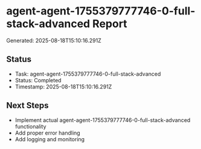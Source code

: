 # agent-agent-1755379777746-0-full-stack-advanced Report

Generated: 2025-08-18T15:10:16.291Z

## Status
- Task: agent-agent-1755379777746-0-full-stack-advanced
- Status: Completed
- Timestamp: 2025-08-18T15:10:16.291Z

## Next Steps
- Implement actual agent-agent-1755379777746-0-full-stack-advanced functionality
- Add proper error handling
- Add logging and monitoring
